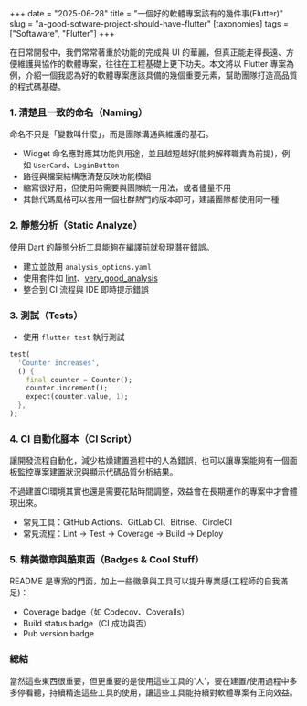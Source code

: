 +++
date = "2025-06-28"
title = "一個好的軟體專案該有的幾件事(Flutter)"
slug = "a-good-sotware-project-should-have-flutter"
[taxonomies]
tags = ["Softaware", "Flutter"]
+++

在日常開發中，我們常常著重於功能的完成與 UI 的華麗，但真正能走得長遠、方便維護與協作的軟體專案，往往在工程基礎上更下功夫。本文將以
Flutter 專案為例，介紹一個我認為好的軟體專案應該具備的幾個重要元素，幫助團隊打造高品質的程式碼基礎。

### 1. 清楚且一致的命名（Naming）

命名不只是「變數叫什麼」，而是團隊溝通與維護的基石。

- Widget 命名應對應其功能與用途，並且越短越好(能夠解釋職責為前提)，例如 `UserCard`、`LoginButton`
- 路徑與檔案結構應清楚反映功能模組
- 縮寫很好用，但使用時需要與團隊統一用法，或者儘量不用
- 其餘代碼風格可以套用一個社群熱門的版本即可，建議團隊都使用同一種

### 2. 靜態分析（Static Analyze）

使用 Dart 的靜態分析工具能夠在編譯前就發現潛在錯誤。

- 建立並啟用 `analysis_options.yaml`
- 使用套件如 [lint](https://pub.dev/packages/lint)、[very_good_analysis](https://pub.dev/packages/very_good_analysis)
- 整合到 CI 流程與 IDE 即時提示錯誤

### 3. 測試（Tests）

- 使用 `flutter test` 執行測試

```dart
test(
  'Counter increases', 
  () {
    final counter = Counter();
    counter.increment();
    expect(counter.value, 1);
  },
);
```

### 4. CI 自動化腳本（CI Script）

讓開發流程自動化，減少枯燥建置過程中的人為錯誤，也可以讓專案能夠有一個面板監控專案建置狀況與顯示代碼品質分析結果。

不過建置CI環境其實也還是需要花點時間調整，效益會在長期運作的專案中才會體現出來。

- 常見工具：GitHub Actions、GitLab CI、Bitrise、CircleCI
- 常見流程：Lint → Test → Coverage → Build → Deploy

### 5. 精美徽章與酷東西（Badges & Cool Stuff）

README 是專案的門面，加上一些徽章與工具可以提升專業感(工程師的自我滿足)：

- Coverage badge（如 Codecov、Coveralls）
- Build status badge（CI 成功與否）
- Pub version badge

### 總結

當然這些東西很重要，但更重要的是使用這些工具的'人'，要在建置/使用過程中多多停看聽，持續精進這些工具的使用，讓這些工具能持續對軟體專案有正向效益。